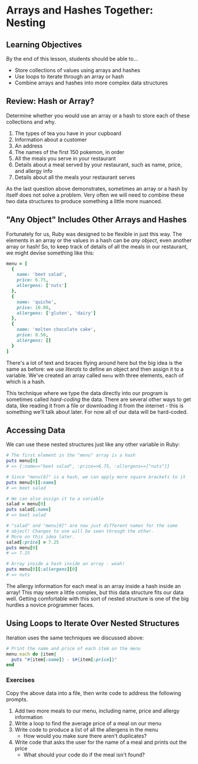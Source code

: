 # Arrays and Hashes Together: Nesting

## Learning Objectives

By the end of this lesson, students should be able to...

- Store collections of values using arrays and hashes
- Use loops to iterate through an array or hash
- Combine arrays and hashes into more complex data structures

## Review: Hash or Array?

Determine whether you would use an array or a hash to store each of these collections and why.

1. The types of tea you have in your cupboard
1. Information about a customer
1. An address
1. The names of the first 150 pokemon, in order
1. All the meals you serve in your restaurant
1. Details about a meal served by your restaurant, such as name, price, and allergy info
1. Details about all the meals your restaurant serves

As the last question above demonstrates, sometimes an array or a hash by itself does not solve a problem. Very often we will need to combine these two data structures to produce something a little more nuanced.

## "Any Object" Includes Other Arrays and Hashes

Fortunately for us, Ruby was designed to be flexible in just this way. The elements in an array or the values in a hash can be _any object_, even another array or hash! So, to keep track of details of all the meals in our restaurant, we might devise something like this:

```ruby
menu = [
  {
    name: 'beet salad',
    price: 6.75,
    allergens: ['nuts']
  },
  {
    name: 'quiche',
    price: 10.00,
    allergens: ['gluten', 'dairy']
  },
  {
    name: 'molten chocolate cake',
    price: 8.50,
    allergens: []
  }
]
```

There's a lot of text and braces flying around here but the big idea is the same as before: we use _literals_ to define an object and then assign it to a variable. We've created an array called `menu` with three elements, each of which is a hash.

This technique where we type the data directly into our program is sometimes called _hard-coding_ the data. There are several other ways to get data, like reading it from a file or downloading it from the internet - this is something we'll talk about later. For now all of our data will be hard-coded.

## Accessing Data

We can use these nested structures just like any other variable in Ruby:

```ruby
# The first element in the "menu" array is a hash
puts menu[0]
# => {:name=>"beet salad", :price=>6.75, :allergens=>["nuts"]}

# Since "menu[0]" is a hash, we can apply more square brackets to it
puts menu[0][:name]
# => beet salad

# We can also assign it to a variable
salad = menu[0]
puts salad[:name]
# => beet salad

# "salad" and "menu[0]" are now just different names for the same
# object! Changes to one will be seen through the other.
# More on this idea later.
salad[:price] = 7.25
puts menu[0]
# => 7.25

# Array inside a hash inside an array - woah!
puts menu[0][:allergens][0]
# => nuts
```

The allergy information for each meal is an array inside a hash inside an array! This may seem a little complex, but this data structure fits our data well. Getting comfortable with this sort of nested structure is one of the big hurdles a novice programmer faces.

## Using Loops to Iterate Over Nested Structures

Iteration uses the same techniques we discussed above:

```ruby
# Print the name and price of each item on the menu
menu.each do |item|
  puts "#{item[:name]} - $#{item[:price]}"
end
```

### Exercises

Copy the above data into a file, then write code to address the following prompts.

1. Add two more meals to our menu, including name, price and allergy information
1. Write a loop to find the average price of a meal on our menu
1. Write code to produce a list of all the allergens in the menu
    - How would you make sure there aren't duplicates?
1. Write code that asks the user for the name of a meal and prints out the price
    - What should your code do if the meal isn't found?
